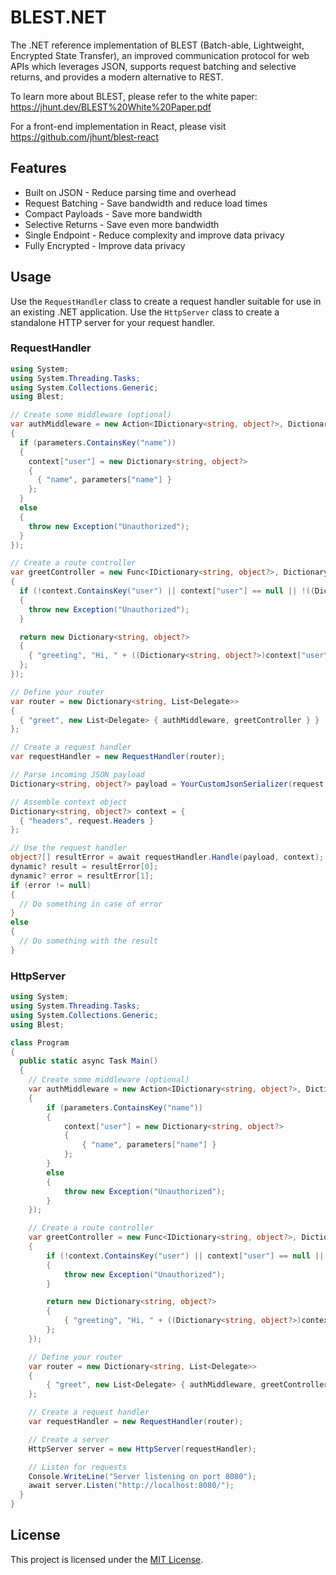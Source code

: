 # BLEST.NET

The .NET reference implementation of BLEST (Batch-able, Lightweight, Encrypted State Transfer), an improved communication protocol for web APIs which leverages JSON, supports request batching and selective returns, and provides a modern alternative to REST.

To learn more about BLEST, please refer to the white paper: https://jhunt.dev/BLEST%20White%20Paper.pdf

For a front-end implementation in React, please visit https://github.com/jhunt/blest-react

## Features

- Built on JSON - Reduce parsing time and overhead
- Request Batching - Save bandwidth and reduce load times
- Compact Payloads - Save more bandwidth
- Selective Returns - Save even more bandwidth
- Single Endpoint - Reduce complexity and improve data privacy
- Fully Encrypted - Improve data privacy

<!-- ## Installation

Install BLEST.NET from NuGet

```bash

``` -->

## Usage

Use the `RequestHandler` class to create a request handler suitable for use in an existing .NET application. Use the `HttpServer` class to create a standalone HTTP server for your request handler.
<!-- Use the `HttpClient` class to create a BLEST HTTP client. -->

### RequestHandler

```c#
using System;
using System.Threading.Tasks;
using System.Collections.Generic;
using Blest;

// Create some middleware (optional)
var authMiddleware = new Action<IDictionary<string, object?>, Dictionary<string, object?>>((parameters, context) =>
{
  if (parameters.ContainsKey("name"))
  {
    context["user"] = new Dictionary<string, object?>
    {
      { "name", parameters["name"] }
    };
  }
  else
  {
    throw new Exception("Unauthorized");
  }
});

// Create a route controller
var greetController = new Func<IDictionary<string, object?>, Dictionary<string, object?>, Dictionary<string, object?>>((parameters, context) =>
{
  if (!context.ContainsKey("user") || context["user"] == null || !((Dictionary<string, object?>)context["user"]).ContainsKey("name"))
  {
    throw new Exception("Unauthorized");
  }

  return new Dictionary<string, object?>
  {
    { "greeting", "Hi, " + ((Dictionary<string, object?>)context["user"])["name"] + "!" }
  };
});

// Define your router
var router = new Dictionary<string, List<Delegate>>
{
  { "greet", new List<Delegate> { authMiddleware, greetController } }
};

// Create a request handler
var requestHandler = new RequestHandler(router);

// Parse incoming JSON payload
Dictionary<string, object?> payload = YourCustomJsonSerializer(request.Body);

// Assemble context object
Dictionary<string, object?> context = {
  { "headers", request.Headers }
};

// Use the request handler
object?[] resultError = await requestHandler.Handle(payload, context);
dynamic? result = resultError[0];
dynamic? error = resultError[1];
if (error != null)
{
  // Do something in case of error
}
else
{
  // Do something with the result
}
```

### HttpServer

```c#
using System;
using System.Threading.Tasks;
using System.Collections.Generic;
using Blest;

class Program
{
  public static async Task Main()
  {
    // Create some middleware (optional)
    var authMiddleware = new Action<IDictionary<string, object?>, Dictionary<string, object?>>((parameters, context) =>
    {
        if (parameters.ContainsKey("name"))
        {
            context["user"] = new Dictionary<string, object?>
            {
                { "name", parameters["name"] }
            };
        }
        else
        {
            throw new Exception("Unauthorized");
        }
    });

    // Create a route controller
    var greetController = new Func<IDictionary<string, object?>, Dictionary<string, object?>, Dictionary<string, object?>>((parameters, context) =>
    {
        if (!context.ContainsKey("user") || context["user"] == null || !((Dictionary<string, object?>)context["user"]).ContainsKey("name"))
        {
            throw new Exception("Unauthorized");
        }

        return new Dictionary<string, object?>
        {
            { "greeting", "Hi, " + ((Dictionary<string, object?>)context["user"])["name"] + "!" }
        };
    });

    // Define your router
    var router = new Dictionary<string, List<Delegate>>
    {
        { "greet", new List<Delegate> { authMiddleware, greetController } }
    };

    // Create a request handler
    var requestHandler = new RequestHandler(router);

    // Create a server
    HttpServer server = new HttpServer(requestHandler);

    // Listen for requests
    Console.WriteLine("Server listening on port 8080");
    await server.Listen("http://localhost:8080/");
  }
}
```
<!-- 
### HttpClient

```c#
using System;
using System.Net.Http;
using System.Net.Http.Headers;
using System.Threading.Tasks;

class Program
{
    static async Task Main()
    {
        using var client = new HttpClient();
        client.BaseAddress = new Uri("http://localhost:8080");
        client.DefaultRequestHeaders.Authorization = new AuthenticationHeaderValue("Bearer", "token");

        var data = new { name = "Steve" };
        var response = await client.PostAsJsonAsync("greet", data);
        var result = await response.Content.ReadAsAsync<GreetingResponse>();

        // Do something with the result
    }
}

public class GreetingResponse
{
    // Define the structure of the response object
    public string Greeting { get; set; }
}



const { createHttpClient } = require('blest-js')

// Create a client
const request = createHttpClient('http://localhost:8080', {
  headers: {
    'Authorization': 'Bearer token'
  }
})

// Send a request
request('greet', { name: 'Steve' }, ['greeting'])
.then((result) => {
  // Do something with the result
})
.catch((error) => {
  // Do something in case of error
})
``` -->

## License

This project is licensed under the [MIT License](LICENSE).